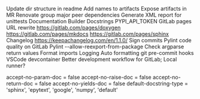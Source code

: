Update dir structure in readme
Add names to artifacts
Expose artifacts in MR
Renovate group major peer dependencies
Generate XML report for unittests
Documentation
	Builder
	Docstrings
	PYPI_API_TOKEN
	GitLab pages URL rewrite
	https://gitlab.com/pages/doxygen
	https://gitlab.com/pages/mkdocs
	https://gitlab.com/pages/sphinx
Changelog https://keepachangelog.com/en/1.1.0/
Sign commits
Pylint code quality on GitLab
Pylint --allow-reexport-from-package
Check argparse return values
Format imports
Logging
Auto formatting
git pre-commit hooks
VSCode devcontainer
Better development workflow for GitLab; Local runner?



accept-no-param-doc = false
accept-no-raise-doc = false
accept-no-return-doc = false
accept-no-yields-doc = false
default-docstring-type = 'sphinx', 'epytext', 'google', 'numpy', 'default'